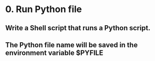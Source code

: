 # 0. Run Python file
## Write a Shell script that runs a Python script.
## The Python file name will be saved in the environment variable $PYFILE
